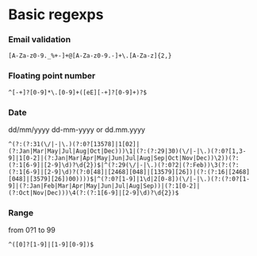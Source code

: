 # Basic regexps

### Email validation
```
[A-Za-z0-9._%+-]+@[A-Za-z0-9.-]+\.[A-Za-z]{2,}
```

### Floating point number
```
^[-+]?[0-9]*\.[0-9]+([eE][-+]?[0-9]+)?$
```

### Date

dd/mm/yyyy dd-mm-yyyy or dd.mm.yyyy
```
^(?:(?:31(\/|-|\.)(?:0?[13578]|1[02]|(?:Jan|Mar|May|Jul|Aug|Oct|Dec)))\1|(?:(?:29|30)(\/|-|\.)(?:0?[1,3-9]|1[0-2]|(?:Jan|Mar|Apr|May|Jun|Jul|Aug|Sep|Oct|Nov|Dec))\2))(?:(?:1[6-9]|[2-9]\d)?\d{2})$|^(?:29(\/|-|\.)(?:0?2|(?:Feb))\3(?:(?:(?:1[6-9]|[2-9]\d)?(?:0[48]|[2468][048]|[13579][26])|(?:(?:16|[2468][048]|[3579][26])00))))$|^(?:0?[1-9]|1\d|2[0-8])(\/|-|\.)(?:(?:0?[1-9]|(?:Jan|Feb|Mar|Apr|May|Jun|Jul|Aug|Sep))|(?:1[0-2]|(?:Oct|Nov|Dec)))\4(?:(?:1[6-9]|[2-9]\d)?\d{2})$
```

### Range 
from 0?1 to 99
```
^([0]?[1-9]|[1-9][0-9])$
```
